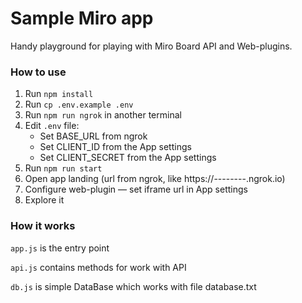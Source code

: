 # Sample Miro app

Handy playground for playing with Miro Board API and Web-plugins.

### How to use

1. Run `npm install`
2. Run `cp .env.example .env`
3. Run `npm run ngrok` in another terminal
4. Edit `.env` file:
   - Set BASE_URL from ngrok
   - Set CLIENT_ID from the App settings
   - Set CLIENT_SECRET from the App settings
5. Run `npm run start`
6. Open app landing (url from ngrok, like https://--------.ngrok.io)
7. Configure web-plugin — set iframe url in App settings
8. Explore it

### How it works

`app.js` is the entry point

`api.js` contains methods for work with API

`db.js` is simple DataBase which works with file database.txt
